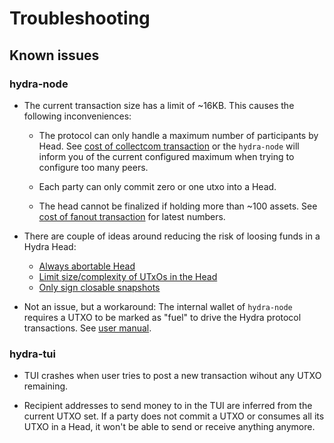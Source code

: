 # Troubleshooting

## Known issues

### hydra-node

- The current transaction size has a limit of ~16KB. This causes the following inconveniences:

  - The protocol can only handle a maximum number of participants by Head. See [cost of collectcom transaction](https://hydra.family/head-protocol/benchmarks/transaction-cost/#cost-of-collectcom-transaction) or the `hydra-node` will inform you of the current configured maximum when trying to configure too many peers.

  - Each party can only commit zero or one utxo into a Head.

  - The head cannot be finalized if holding more than ~100 assets. See [cost of fanout transaction](https://hydra.family/head-protocol/benchmarks/transaction-cost/#cost-of-fanout-transaction) for latest numbers.

- There are couple of ideas around reducing the risk of loosing funds in a Hydra Head:
  - [Always abortable Head](https://github.com/input-output-hk/hydra/issues/699)
  - [Limit size/complexity of UTxOs in the Head](https://github.com/input-output-hk/hydra/issues/698)
  - [Only sign closable snapshots](https://github.com/input-output-hk/hydra/issues/370)

* Not an issue, but a workaround: The internal wallet of `hydra-node` requires a UTXO to be marked as "fuel" to drive the Hydra protocol transactions. See [user manual](https://hydra.family/head-protocol/docs/getting-started/demo/with-docker/#seeding-the-network).

### hydra-tui

- TUI crashes when user tries to post a new transaction wihout any UTXO remaining.

- Recipient addresses to send money to in the TUI are inferred from the current UTXO set. If a party does not commit a UTXO or consumes all its UTXO in a Head, it won't be able to send or receive anything anymore.
